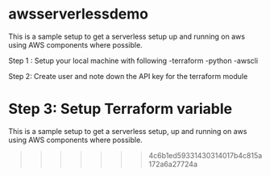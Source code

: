 # awsserverlessdemo
This is a sample setup to get a serverless setup up and running on aws using AWS components where possible.

Step 1 : Setup your local machine with following
-terraform
-python
-awscli

Step 2: Create user and note down the API key for the terraform module

Step 3: Setup Terraform variable
=======
This is a sample setup to get a serverless setup, up and running on aws using AWS components where possible.
>>>>>>> 4c6b1ed59331430314017b4c815a172a6a27724a

